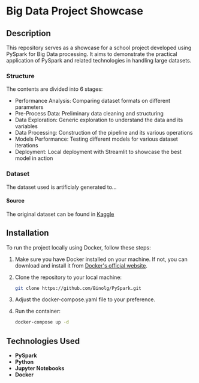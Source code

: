 # Big Data Project Showcase

## Description

This repository serves as a showcase for a school project developed using PySpark for Big Data processing. It aims to demonstrate the practical application of PySpark and related technologies in handling large datasets.

### Structure
The contents are divided into 6 stages:
- Performance Analysis: Comparing dataset formats on different parameters
- Pre-Process Data: Preliminary data cleaning and structuring
- Data Exploration: Generic exploration to understand the data and its variables
- Data Processing: Construction of the pipeline and its various operations
- Models Performance: Testing different models for various dataset iterations
- Deployment: Local deployment with Streamlit to showcase the best model in action

### Dataset
The dataset used is artificialy generated to... 

#### Source
The original dataset can be found in [Kaggle](https://www.kaggle.com/datasets/parisrohan/credit-score-classification)

## Installation

To run the project locally using Docker, follow these steps:

1. Make sure you have Docker installed on your machine. If not, you can download and install it from [Docker's official website](https://www.docker.com/get-started).

2. Clone the repository to your local machine:
   ```bash
   git clone https://github.com/Binolg/PySpark.git
   ```
3. Adjust the docker-compose.yaml file to your preference.

4. Run the container:
   ```bash
   docker-compose up -d
   ```

## Technologies Used

- **PySpark**
- **Python**
- **Jupyter Notebooks**
- **Docker**
